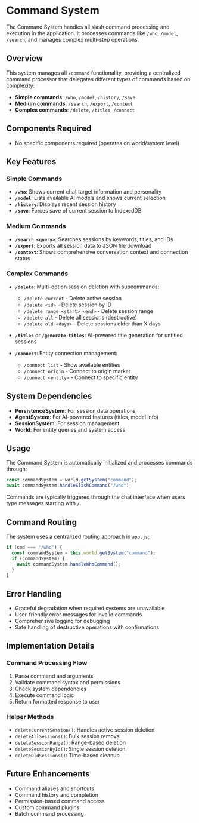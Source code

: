 # Command System

The Command System handles all slash command processing and execution in the application. It processes commands like `/who`, `/model`, `/search`, and manages complex multi-step operations.

## Overview

This system manages all `/command` functionality, providing a centralized command processor that delegates different types of commands based on complexity:

- **Simple commands**: `/who`, `/model`, `/history`, `/save`
- **Medium commands**: `/search`, `/export`, `/context`  
- **Complex commands**: `/delete`, `/titles`, `/connect`

## Components Required

- No specific components required (operates on world/system level)

## Key Features

### Simple Commands
- **`/who`**: Shows current chat target information and personality
- **`/model`**: Lists available AI models and shows current selection
- **`/history`**: Displays recent session history 
- **`/save`**: Forces save of current session to IndexedDB

### Medium Commands  
- **`/search <query>`**: Searches sessions by keywords, titles, and IDs
- **`/export`**: Exports all session data to JSON file download
- **`/context`**: Shows comprehensive conversation context and connection status

### Complex Commands
- **`/delete`**: Multi-option session deletion with subcommands:
  - `/delete current` - Delete active session
  - `/delete <id>` - Delete session by ID
  - `/delete range <start> <end>` - Delete session range
  - `/delete all` - Delete all sessions (destructive)
  - `/delete old <days>` - Delete sessions older than X days

- **`/titles`** or **`/generate-titles`**: AI-powered title generation for untitled sessions
- **`/connect`**: Entity connection management:
  - `/connect list` - Show available entities
  - `/connect origin` - Connect to origin marker
  - `/connect <entity>` - Connect to specific entity

## System Dependencies

- **PersistenceSystem**: For session data operations
- **AgentSystem**: For AI-powered features (titles, model info)
- **SessionSystem**: For session management
- **World**: For entity queries and system access

## Usage

The Command System is automatically initialized and processes commands through:

```javascript
const commandSystem = world.getSystem("command");
await commandSystem.handleSlashCommand("/who");
```

Commands are typically triggered through the chat interface when users type messages starting with `/`.

## Command Routing

The system uses a centralized routing approach in `app.js`:

```javascript
if (cmd === "/who") {
  const commandSystem = this.world.getSystem("command");
  if (commandSystem) {
    await commandSystem.handleWhoCommand();
  }
}
```

## Error Handling

- Graceful degradation when required systems are unavailable
- User-friendly error messages for invalid commands
- Comprehensive logging for debugging
- Safe handling of destructive operations with confirmations

## Implementation Details

### Command Processing Flow
1. Parse command and arguments
2. Validate command syntax and permissions
3. Check system dependencies 
4. Execute command logic
5. Return formatted response to user

### Helper Methods
- `deleteCurrentSession()`: Handles active session deletion
- `deleteAllSessions()`: Bulk session removal
- `deleteSessionRange()`: Range-based deletion
- `deleteSessionById()`: Single session deletion
- `deleteOldSessions()`: Time-based cleanup

## Future Enhancements

- Command aliases and shortcuts
- Command history and completion
- Permission-based command access
- Custom command plugins
- Batch command processing